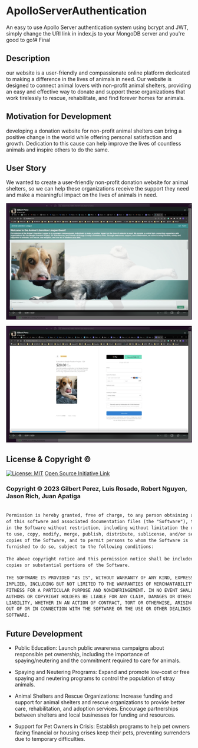 ﻿# ApolloServerAuthentication
An easy to use Apollo Server authentication system using bcrypt and JWT, simply change the URI link in index.js to your MongoDB server and you're good to go!# Final

## Description

our website is a user-friendly and compassionate online platform dedicated to making a difference in the lives of animals in need. Our website is designed to connect animal lovers with non-profit animal shelters, providing an easy and effective way to donate and support these organizations that work tirelessly to rescue, rehabilitate, and find forever homes for animals.


## Motivation for Development 

developing a donation website for non-profit animal shelters can bring a positive change in the world while offering personal satisfaction and growth. Dedication to this cause can help improve the lives of countless animals and inspire others to do the same.


## User Story 

We wanted to create a user-friendly non-profit donation website for animal shelters, so we can help these organizations receive the support they need and make a meaningful impact on the lives of animals in need.



![Alt text](assets/Screenshot%202023-09-18%20at%209.18.57%20PM.png)

![Alt text](assets/Screenshot%202023-09-18%20at%209.19.13%20PM.png)



## License & Copyright ©
  
[![License: MIT](https://img.shields.io/badge/License-MIT-yellow.svg)](https://opensource.org/licenses/MIT) [Open Source Initiative Link](https://opensource.org/licenses/MIT)

### Copyright © 2023 Gilbert Perez, Luis Rosado, Robert Nguyen, Jason Rich, Juan Apatiga
```md

Permission is hereby granted, free of charge, to any person obtaining a copy
of this software and associated documentation files (the "Software"), to deal
in the Software without restriction, including without limitation the rights
to use, copy, modify, merge, publish, distribute, sublicense, and/or sell
copies of the Software, and to permit persons to whom the Software is
furnished to do so, subject to the following conditions:

The above copyright notice and this permission notice shall be included in all
copies or substantial portions of the Software.

THE SOFTWARE IS PROVIDED "AS IS", WITHOUT WARRANTY OF ANY KIND, EXPRESS OR
IMPLIED, INCLUDING BUT NOT LIMITED TO THE WARRANTIES OF MERCHANTABILITY,
FITNESS FOR A PARTICULAR PURPOSE AND NONINFRINGEMENT. IN NO EVENT SHALL THE
AUTHORS OR COPYRIGHT HOLDERS BE LIABLE FOR ANY CLAIM, DAMAGES OR OTHER
LIABILITY, WHETHER IN AN ACTION OF CONTRACT, TORT OR OTHERWISE, ARISING FROM,
OUT OF OR IN CONNECTION WITH THE SOFTWARE OR THE USE OR OTHER DEALINGS IN THE
SOFTWARE.
```


## Future Development 

* Public Education: Launch public awareness campaigns about responsible pet ownership, including the importance of spaying/neutering and the commitment required to care for animals.

* Spaying and Neutering Programs: Expand and promote low-cost or free spaying and neutering programs to control the population of stray animals.

* Animal Shelters and Rescue Organizations: Increase funding and support for animal shelters and rescue organizations to provide better care, rehabilitation, and adoption services.
Encourage partnerships between shelters and local businesses for funding and resources.

* Support for Pet Owners in Crisis: Establish programs to help pet owners facing financial or housing crises keep their pets, preventing surrenders due to temporary difficulties.


